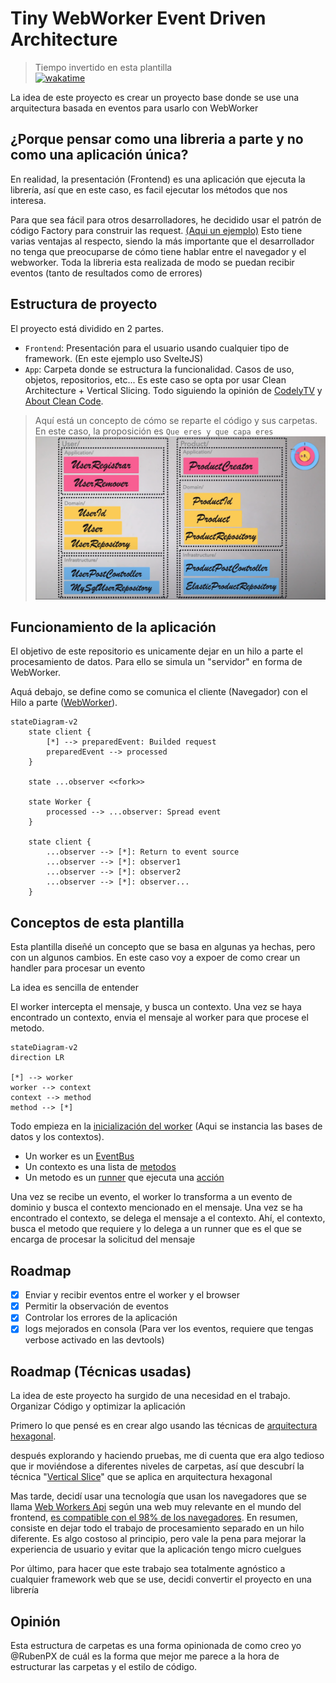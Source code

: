 # Tiny WebWorker Event Driven Architecture

> Tiempo invertido en esta plantilla  
> [![wakatime](https://wakatime.com/badge/user/3ea03d5e-dec1-4bb5-a47d-7e8b1813388b/project/018bd4f5-a300-4078-8ede-68ffb2a17c5c.svg)](https://wakatime.com/@RubenPX/projects/lollcpagon)

La idea de este proyecto es crear un proyecto base donde se use una arquitectura basada en eventos para usarlo con WebWorker

## ¿Porque pensar como una libreria a parte y no como una aplicación única?

En realidad, la presentación (Frontend) es una aplicación que ejecuta la librería, así que en este caso, es facil ejecutar los métodos que nos interesa.

Para que sea fácil para otros desarrolladores, he decidido usar el patrón de código Factory para construir las request. [(Aqui un ejemplo)](https://github.com/RubenPX/Tiny-EDA-WebWorker/blob/bcbc6e05abb469fc00357a879d5db530c524ec42/frontend/src/App.svelte#L12-L15) Esto tiene varias ventajas al respecto, siendo la más importante que el desarrollador no tenga que preocuparse de cómo tiene hablar entre el navegador y el webworker. Toda la libreria esta realizada de modo se puedan recibir eventos (tanto de resultados como de errores)

## Estructura de proyecto

El proyecto está dividido en 2 partes.

- `Frontend`: Presentación para el usuario usando cualquier tipo de framework. (En este ejemplo uso SvelteJS)
- `App`: Carpeta donde se estructura la funcionalidad. Casos de uso, objetos, repositorios, etc... Es este caso se opta por usar Clean Architecture + Vertical Slicing. Todo siguiendo la opinión de [CodelyTV](https://www.youtube.com/watch?v=y3MWfPDmVqo) y [About Clean Code](https://www.youtube.com/watch?v=7ZXW_oWdTk4).

> Aquí está un concepto de cómo se reparte el código y sus carpetas.   
> En este caso, la proposición es `Que eres y que capa eres`
> ![Propuesta](CleanArchitectureFolderProposal.png)

## Funcionamiento de la aplicación

El objetivo de este repositorio es unicamente dejar en un hilo a parte el procesamiento de datos. Para ello se simula un "servidor" en forma de WebWorker.

Aquá debajo, se define como se comunica el cliente (Navegador) con el Hilo a parte ([WebWorker](https://developer.mozilla.org/es/docs/Web/API/Web_Workers_API/Using_web_workers)).

```mermaid
stateDiagram-v2
    state client {
        [*] --> preparedEvent: Builded request 
        preparedEvent --> processed
    }

    state ...observer <<fork>>

    state Worker {
        processed --> ...observer: Spread event
    }

    state client {
        ...observer --> [*]: Return to event source
        ...observer --> [*]: observer1
        ...observer --> [*]: observer2
        ...observer --> [*]: observer...
    }
```

## Conceptos de esta plantilla

Esta plantilla diseñé un concepto que se basa en algunas ya hechas, pero con un algunos cambios. En este caso voy a expoer de como crear un handler para procesar un evento

La idea es sencilla de entender

El worker intercepta el mensaje, y busca un contexto. Una vez se haya encontrado un contexto, envia el mensaje al worker para que procese el metodo.

```mermaid
stateDiagram-v2
direction LR

[*] --> worker
worker --> context
context --> method
method --> [*]
```

Todo empieza en la [inicialización del worker](readme.md) (Aqui se instancia las bases de datos y los contextos).

- Un worker es un [EventBus](./app//src/shared/Routes/EventBus.ts#)
- Un contexto es una lista de [metodos](./app/src/shared/Routes/ContextRoute.ts#)
- Un metodo es un [runner](./app/src/shared/Routes/EventRunner.ts#) que ejecuta una [acción](./app/src/shared/Routes/EventRunner.ts#L9-L13)

Una vez se recibe un evento, el worker lo transforma a un evento de dominio y busca el contexto mencionado en el mensaje. Una vez se ha encontrado el contexto, se delega el mensaje a el contexto. Ahí, el contexto, busca el metodo que requiere y lo delega a un runner que es el que se encarga de procesar la solicitud del mensaje

## Roadmap

- [X] Enviar y recibir eventos entre el worker y el browser
- [X] Permitir la observación de eventos
- [X] Controlar los errores de la aplicación
- [X] logs mejorados en consola (Para ver los eventos, requiere que tengas verbose activado en las devtools)

## Roadmap (Técnicas usadas)

La idea de este proyecto ha surgido de una necesidad en el trabajo. Organizar Código y optimizar la aplicación

Primero lo que pensé es en crear algo usando las técnicas de [arquitectura hexagonal](https://blog.cleancoder.com/uncle-bob/2012/08/13/the-clean-architecture.html).

después explorando y haciendo pruebas, me di cuenta que era algo tedioso que ir moviéndose a diferentes niveles de carpetas, así que descubrí la técnica "[Vertical Slice](https://blog.ndepend.com/vertical-slice-architecture-in-asp-net-core/)" que se aplica en arquitectura hexagonal

Mas tarde, decidí usar una tecnología que usan los navegadores que se llama [Web Workers Api](https://developer.mozilla.org/en-US/docs/Web/API/Web_Workers_API) según una web muy relevante en el mundo del frontend, [es compatible con el 98% de los navegadores](https://caniuse.com/webworkers). En resumen, consiste en dejar todo el trabajo de procesamiento separado en un hilo diferente. Es algo costoso al principio, pero vale la pena para mejorar la experiencia de usuario y evitar que la aplicación tengo micro cuelgues

Por último, para hacer que este trabajo sea totalmente agnóstico a cualquier framework web que se use, decidi convertir el proyecto en una librería

## Opinión

Esta estructura de carpetas es una forma opinionada de como creo yo @RubenPX de cuál es la forma que mejor me parece a la hora de estructurar las carpetas y el estilo de código.